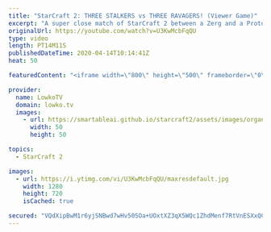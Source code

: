 ```yaml
---
title: "StarCraft 2: THREE STALKERS vs THREE RAVAGERS! (Viewer Game)"
excerpt: "A super close match of StarCraft 2 between a Zerg and a Protoss in Diamond League. In this game we see a Proxy Hatchery versus a Photon Cannon Rush get down the final units of three Protoss Stalkers and three Zerg Ravagers.  Support my work: http://www.patreon.com/lowkotv  If you have an awesome game"
originalUrl: https://youtube.com/watch?v=U3KwMcbFqQU
type: video
length: PT14M11S
publishedDateTime: 2020-04-14T10:14:41Z
heat: 50

featuredContent: "<iframe width=\"800\" height=\"500\" frameborder=\"0\" src=\"https://www.youtube.com/embed/U3KwMcbFqQU\" allow=\"accelerometer; autoplay; encrypted-media; gyroscope; picture-in-picture\" allowfullscreen></iframe>"

provider:
  name: LowkoTV
  domain: lowko.tv
  images:
    - url: https://smartableai.github.io/starcraft2/assets/images/organizations/lowko.tv-50x50.jpg
      width: 50
      height: 50

topics:
  - StarCraft 2

images:
  - url: https://i.ytimg.com/vi/U3KwMcbFqQU/maxresdefault.jpg
    width: 1280
    height: 720
    isCached: true

secured: "VQdXipBwM1r6yjSNBwd7wHv50SOa+UOxtXZ3qX5WQc1ZhdMenf7RtVnESXxQC2bcWMjZZOprzg1i95LIG49PDbEpa7LrmlWboY0VQSuaFQQ6ciwM0XbSx8s0U9+KqUMyg98w7Ot2xamDDyfxdGoPARruLRwqegEyV1vHxskco5eQrAiZ3T7wsie8LXO/HfeXM2XoR2cAD7Pd1Z3ZJ6Xl0l/abJtLytY88Pm0Cf/RoGe+7zPxhd8Wpd/dWOifohhzl+2u+h9UWm6G23z7UCP2buRXOATikx73u8k1ePrtxZRDblvA35983Ekj/vLhm7FaO3Z2K79kbptDkmzuhqUkVFUZm3/u6j7kXmkPZtOi2hzNhSyjxbTLSpdumCR/QK6M6v+nkQi7ozK4IfGIx8sN8gLcLvEZAz3BpgUI7TwSsI0=;/zX4gF0/rjAsh0QITNJr+Q=="
---
```


